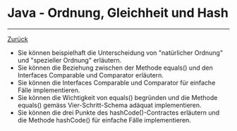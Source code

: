 # Java - Ordnung, Gleichheit und Hash
---

[Zurück](../README.md)

* Sie können beispielhaft die Unterscheidung von "natürlicher Ordnung" und "spezieller Ordnung" erläutern.
* Sie können die Beziehung zwischen der Methode equals() und den Interfaces Comparable und Comparator erläutern.
* Sie können die Interfaces Comparable und Comparator für einfache Fälle implementieren.
* Sie können die Wichtigkeit von equals() begründen und die Methode equals() gemäss Vier-Schritt-Schema adäquat implementieren.
* Sie können die drei Punkte des hashCode()-Contractes erläutern und die Methode hashCode() für einfache Fälle implementieren.

